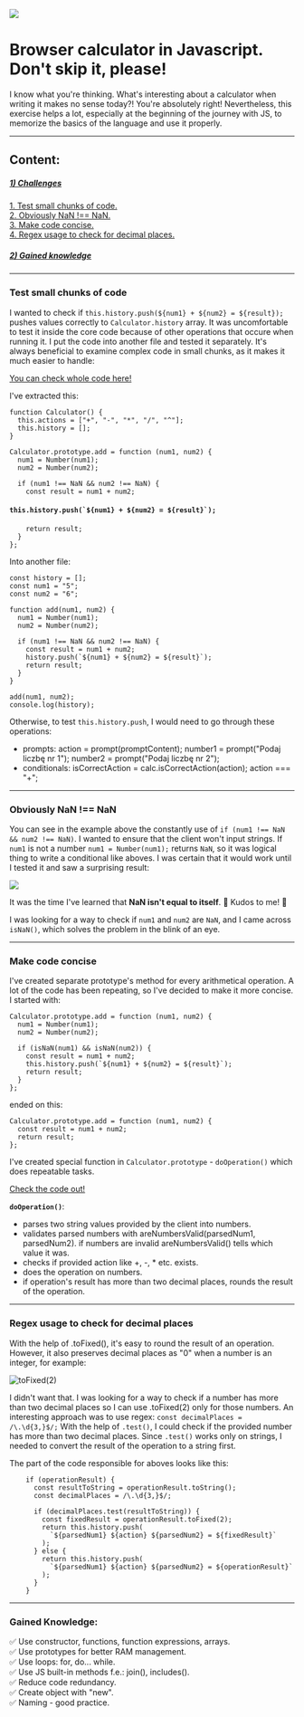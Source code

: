 ![](./README-assets/task-js-basics.png)
# Browser calculator in Javascript. Don't skip it, please!

I know what you're thinking. What's interesting about a calculator when writing it makes no sense today?! You're absolutely right! Nevertheless, this exercise helps a lot, especially at the beginning of the journey with JS, to memorize the basics of the language and use it properly.

---
## Content:
##### [1) Challenges](#####Challenges)
[1. Test small chunks of code.](#test-small-chunks-of-code)<br>
[2. Obviously NaN !== NaN.](#obviously-nan--nan)<br>
[3. Make code concise.](#make-code-concise)<br>
[4. Regex usage to check for decimal places.](#regex-usage-to-check-for-decimal-places)

##### [2) Gained knowledge](#gained-knowledge)

---
### Test small chunks of code
I wanted to check if `this.history.push(${num1} + ${num2} = ${result});` pushes values correctly to `Calculator.history` array.
It was uncomfortable to test it inside the core code because of other operations that occure when running it. I put the code into another file and tested it separately. It's always beneficial to examine complex code in small chunks, as it makes it much easier to handle:

[You can check whole code here!](https://github.com/devmentor-pl/task-js-basics/blob/8e6069fe5f05b9c693ce10acb09b491add600976/js/app.js)

I've extracted this:
```
function Calculator() {
  this.actions = ["+", "-", "*", "/", "^"];
  this.history = [];
}

Calculator.prototype.add = function (num1, num2) {
  num1 = Number(num1);
  num2 = Number(num2);

  if (num1 !== NaN && num2 !== NaN) {
    const result = num1 + num2;
```
#### ```this.history.push(`${num1} + ${num2} = ${result}`);```
```
    return result;
  }
};
```
Into another file:
```
const history = [];
const num1 = "5";
const num2 = "6";

function add(num1, num2) {
  num1 = Number(num1);
  num2 = Number(num2);

  if (num1 !== NaN && num2 !== NaN) {
    const result = num1 + num2;
    history.push(`${num1} + ${num2} = ${result}`);
    return result;
  }
}

add(num1, num2);
console.log(history);
```

Otherwise, to test `this.history.push`, I would need to go through these operations:
- prompts:
action = prompt(promptContent);
number1 = prompt("Podaj liczbę nr 1");
number2 = prompt("Podaj liczbę nr 2");
- conditionals:
isCorrectAction = calc.isCorrectAction(action);
action === "+";

---
### Obviously NaN !== NaN
You can see in the example above the constantly use of `if (num1 !== NaN && num2 !== NaN)`. I wanted to ensure that the client won't input strings. If `num1` is not a number `num1 = Number(num1);` returns `NaN`, so it was logical thing to write a conditional like aboves. I was certain that it would work until I tested it and saw a surprising result:

![](./README-assets/NaN-doesn't-equal.png)

It was the time I've learned that **NaN isn't equal to itself**. :confetti_ball: Kudos to me! :tada:

I was looking for a way to check if `num1` and `num2` are `NaN`, and I came across `isNaN()`, which solves the problem in the blink of an eye.

---
### Make code concise

I've created separate prototype's method for every arithmetical operation. A lot of the code has been repeating, so I've decided to make it more concise. I started with:
```
Calculator.prototype.add = function (num1, num2) {
  num1 = Number(num1);
  num2 = Number(num2);

  if (isNaN(num1) && isNaN(num2)) {
    const result = num1 + num2;
    this.history.push(`${num1} + ${num2} = ${result}`);
    return result;
  }
};
```
ended on this:
```
Calculator.prototype.add = function (num1, num2) {
  const result = num1 + num2;
  return result;
};
```
I've created special function in `Calculator.prototype` - `doOperation()` which does repeatable tasks.

[Check the code out!](https://github.com/devmentor-pl/task-js-basics/blob/8e6069fe5f05b9c693ce10acb09b491add600976/js/app.js)

**`doOperation()`**:

- parses two string values provided by the client into numbers.
- validates parsed numbers with areNumbersValid(parsedNum1, parsedNum2).
  if numbers are invalid areNumbersValid() tells which value it was.
- checks if provided action like +, -, * etc. exists.
- does the operation on numbers.
- if operation's result has more than two decimal places, rounds the result of the operation.

---
### Regex usage to check for decimal places

With the help of .toFixed(), it's easy to round the result of an operation. However, it also preserves decimal places as "0" when a number is an integer, for example:

![toFixed(2)](./README-assets/toFixed.png)

I didn't want that. I was looking for a way to check if a number has more than two decimal places so I can use .toFixed(2) only for those numbers. An interesting approach was to use regex: `const decimalPlaces = /\.\d{3,}$/;` With the help of `.test()`, I could check if the provided number has more than two decimal places. Since `.test()` works only on strings, I needed to convert the result of the operation to a string first.

The part of the code responsible for aboves looks like this:

```
    if (operationResult) {
      const resultToString = operationResult.toString();
      const decimalPlaces = /\.\d{3,}$/;

      if (decimalPlaces.test(resultToString)) {
        const fixedResult = operationResult.toFixed(2);
        return this.history.push(
          `${parsedNum1} ${action} ${parsedNum2} = ${fixedResult}`
        );
      } else {
        return this.history.push(
          `${parsedNum1} ${action} ${parsedNum2} = ${operationResult}`
        );
      }
    }
```

---
### Gained Knowledge:
:white_check_mark: Use constructor, functions, function expressions, arrays.<br>
:white_check_mark: Use prototypes for better RAM management.<br>
:white_check_mark: Use loops: for, do... while.<br>
:white_check_mark: Use JS built-in methods f.e.: join(), includes().<br>
:white_check_mark: Reduce code redundancy.<br>
:white_check_mark: Create object with "new".<br>
:white_check_mark: Naming - good practice.
